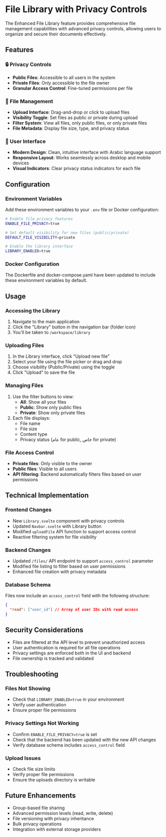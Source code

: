 # File Library with Privacy Controls

The Enhanced File Library feature provides comprehensive file management capabilities with advanced privacy controls, allowing users to organize and secure their documents effectively.

## Features

### 🔒 Privacy Controls
- **Public Files**: Accessible to all users in the system
- **Private Files**: Only accessible to the file owner
- **Granular Access Control**: Fine-tuned permissions per file

### 📁 File Management
- **Upload Interface**: Drag-and-drop or click to upload files
- **Visibility Toggle**: Set files as public or private during upload
- **Filter System**: View all files, only public files, or only private files
- **File Metadata**: Display file size, type, and privacy status

### 🎨 User Interface
- **Modern Design**: Clean, intuitive interface with Arabic language support
- **Responsive Layout**: Works seamlessly across desktop and mobile devices
- **Visual Indicators**: Clear privacy status indicators for each file

## Configuration

### Environment Variables

Add these environment variables to your `.env` file or Docker configuration:

```bash
# Enable file privacy features
ENABLE_FILE_PRIVACY=true

# Set default visibility for new files (public/private)
DEFAULT_FILE_VISIBILITY=private

# Enable the library interface
LIBRARY_ENABLED=true
```

### Docker Configuration

The Dockerfile and docker-compose.yaml have been updated to include these environment variables by default.

## Usage

### Accessing the Library
1. Navigate to the main application
2. Click the "Library" button in the navigation bar (folder icon)
3. You'll be taken to `/workspace/library`

### Uploading Files
1. In the Library interface, click "Upload new file"
2. Select your file using the file picker or drag and drop
3. Choose visibility (Public/Private) using the toggle
4. Click "Upload" to save the file

### Managing Files
1. Use the filter buttons to view:
   - **All**: Show all your files
   - **Public**: Show only public files
   - **Private**: Show only private files
2. Each file displays:
   - File name
   - File size
   - Content type
   - Privacy status (عام for public, خاص for private)

### File Access Control
- **Private files**: Only visible to the owner
- **Public files**: Visible to all users
- **API filtering**: Backend automatically filters files based on user permissions

## Technical Implementation

### Frontend Changes
- New `Library.svelte` component with privacy controls
- Updated `Navbar.svelte` with Library button
- Modified `uploadFile` API function to support access control
- Reactive filtering system for file visibility

### Backend Changes
- Updated `/files/` API endpoint to support `access_control` parameter
- Modified file listing to filter based on user permissions
- Enhanced file creation with privacy metadata

### Database Schema
Files now include an `access_control` field with the following structure:
```json
{
  "read": ["user_id"] // Array of user IDs with read access
}
```

## Security Considerations

- Files are filtered at the API level to prevent unauthorized access
- User authentication is required for all file operations
- Privacy settings are enforced both in the UI and backend
- File ownership is tracked and validated

## Troubleshooting

### Files Not Showing
- Check that `LIBRARY_ENABLED=true` in your environment
- Verify user authentication
- Ensure proper file permissions

### Privacy Settings Not Working
- Confirm `ENABLE_FILE_PRIVACY=true` is set
- Check that the backend has been updated with the new API changes
- Verify database schema includes `access_control` field

### Upload Issues
- Check file size limits
- Verify proper file permissions
- Ensure the uploads directory is writable

## Future Enhancements

- Group-based file sharing
- Advanced permission levels (read, write, delete)
- File versioning with privacy inheritance
- Bulk privacy operations
- Integration with external storage providers